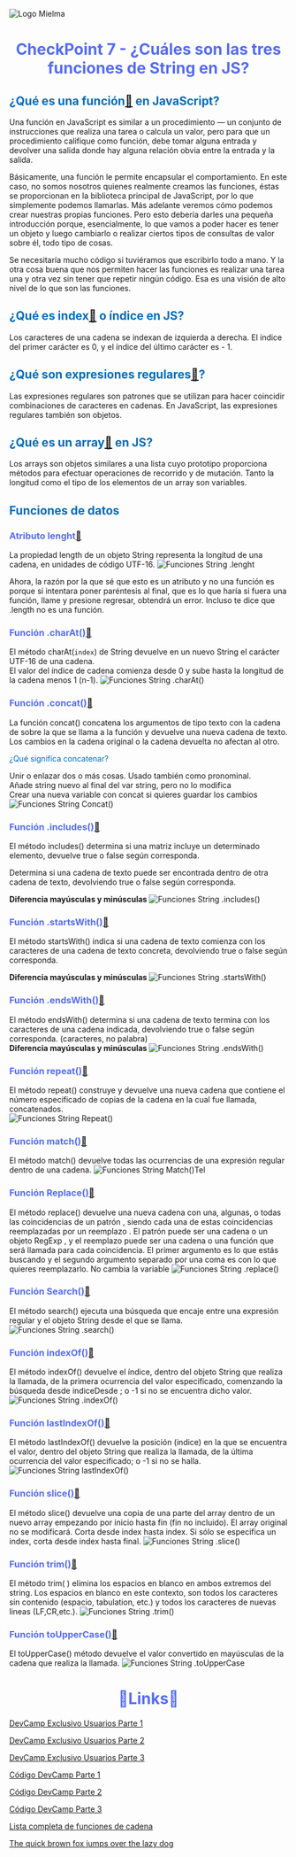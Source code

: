![Logo Mielma](Logo/Logo_Encabezado.png)

# <center><b><font color="#556CEE">CheckPoint 7 - ¿Cuáles son las tres funciones de String en JS?</font></b>

## <b><font color="#006cb5">¿Qué es una función[🔗](https://developer.mozilla.org/es/docs/Web/JavaScript/Guide/Functions) en JavaScript?</font></b>

Una función en JavaScript es similar a un procedimiento — un conjunto de instrucciones que realiza una tarea o calcula un valor, pero para que un procedimiento califique como función, debe tomar alguna entrada y devolver una salida donde hay alguna relación obvia entre la entrada y la salida.

Básicamente, una función le permite encapsular el comportamiento. En este caso, no somos nosotros quienes realmente creamos las funciones, éstas se proporcionan en la biblioteca principal de JavaScript, por lo que simplemente podemos llamarlas. Más adelante veremos cómo podemos crear nuestras propias funciones. Pero esto debería darles una pequeña introducción porque, esencialmente, lo que vamos a poder hacer es tener un objeto y luego cambiarlo o realizar ciertos tipos de consultas de valor sobre él, todo tipo de cosas.

Se necesitaría mucho código si tuviéramos que escribirlo todo a mano. Y la otra cosa buena que nos permiten hacer las funciones es realizar una tarea una y otra vez sin tener que repetir ningún código. Esa es una visión de alto nivel de lo que son las funciones.

## <b><font color="#006cb5">¿Qué es index[🔗](https://developer.mozilla.org/es/docs/Web/JavaScript/Reference/Global_Objects/String/indexOf#descripci%C3%B3n) o índice en JS?</font></b>

Los caracteres de una cadena se indexan de izquierda a derecha. El índice del primer carácter es 0, y el índice del último carácter es - 1.

## <b><font color="#006cb5">¿Qué son expresiones regulares[🔗](https://developer.mozilla.org/es/docs/Web/JavaScript/Guide/Regular_expressions)?</font></b>

Las expresiones regulares son patrones que se utilizan para hacer coincidir combinaciones de caracteres en cadenas. En JavaScript, las expresiones regulares también son objetos.

## <b><font color="#006cb5">¿Qué es un array[🔗](https://developer.mozilla.org/es/docs/Web/JavaScript/Reference/Global_Objects/Array) en JS?</font></b>
 Los arrays son objetos similares a una lista cuyo prototipo proporciona métodos para efectuar operaciones de recorrido y de mutación. Tanto la longitud como el tipo de los elementos de un array son variables.

## <b><font color="#006cb5">Funciones de datos</font></b>

### <font color="#556CEE">Atributo lenght[🔗](https://developer.mozilla.org/es/docs/Web/JavaScript/Reference/Global_Objects/String/length)</font>

La propiedad length de un objeto String representa la longitud de una cadena, en unidades de código UTF-16.
![Funciones String .lenght](image/Funciones_String_.length.png)

Ahora, la razón por la que sé que esto es un atributo y no una función es porque si intentara poner paréntesis al final, que es lo que haría si fuera una función, llame y presione regresar, obtendrá un error. Incluso te dice que .length no es una función.

### <font color="#556CEE">Función .charAt()[🔗](https://developer.mozilla.org/es/docs/Web/JavaScript/Reference/Global_Objects/String/charAt)</font>

El método charAt(`index`) de String devuelve en un nuevo String el carácter UTF-16 de una cadena.  
El valor del índice de cadena comienza desde 0 y sube hasta la longitud de la cadena menos 1 (n-1).
![Funciones String .charAt()](image/Funciones_String_.charAt().png)

### <font color="#556CEE">Función .concat()[🔗](https://developer.mozilla.org/es/docs/Web/JavaScript/Reference/Global_Objects/String/concat)</font>

La función concat() concatena los argumentos de tipo texto con la cadena de sobre la que se llama a la función y devuelve una nueva cadena de texto. Los cambios en la cadena original o la cadena devuelta no afectan al otro.  

<font color="#006cb5">¿Qué significa concatenar?</font>

Unir o enlazar dos o más cosas. Usado también como pronominal.  
Añade string nuevo al final del  var string, pero no lo modifica  
Crear una nueva variable con concat si quieres guardar los cambios
![Funciones String Concat()](image/Funciones_String_.concat().png)

### <font color="#556CEE">Función .includes()[🔗](https://developer.mozilla.org/es/docs/Web/JavaScript/Reference/Global_Objects/Array/includes)</font>

El método includes() determina si una matriz incluye un determinado elemento, devuelve true o false según corresponda.

Determina si una cadena de texto puede ser encontrada dentro de otra cadena de texto, devolviendo true o false según corresponda.

<b>Diferencia mayúsculas y minúsculas</b>
![ Funciones String .includes()](image/Funciones_String_.includes().png)

### <font color="#556CEE">Función .startsWith()[🔗](https://developer.mozilla.org/es/docs/Web/JavaScript/Reference/Global_Objects/String/startsWith)</font>

El método startsWith() indica si una cadena de texto comienza con los caracteres de una cadena de texto concreta, devolviendo true o false según corresponda.

<b>Diferencia mayúsculas y minúsculas</b>
![Funciones String .startsWith()](image/Funciones_String_.startsWith().png)


### <font color="#556CEE">Función .endsWith()[🔗](https://developer.mozilla.org/es/docs/Web/JavaScript/Reference/Global_Objects/String/endsWith)</font>

El método endsWith() determina si una cadena de texto termina con los caracteres de una cadena indicada, devolviendo true o false según corresponda. (caracteres, no palabra)  
<b>Diferencia mayúsculas y minúsculas</b>
![Funciones String .endsWith()](image/Funciones_String_.endsWith().png)

### <font color="#556CEE">Función repeat()[🔗](https://developer.mozilla.org/es/docs/Web/JavaScript/Reference/Global_Objects/String/repeat)</font>

El método repeat() construye y devuelve una nueva cadena que contiene el número especificado de copias de la cadena en la cual fue llamada, concatenados.  
![Funciones String Repeat()](image/Funciones_String_.repeat().png)

### <font color="#556CEE">Función match()[🔗](https://developer.mozilla.org/es/docs/Web/JavaScript/Reference/Global_Objects/String/match)</font>

El método match() devuelve todas las ocurrencias de una expresión regular dentro de una cadena.
![Funciones String Match()Tel](image/Funciones_String_.match()tel.png)

### <font color="#556CEE">Función Replace()[🔗](https://developer.mozilla.org/es/docs/Web/JavaScript/Reference/Global_Objects/String/replace)</font>
El método replace() devuelve una nueva cadena con una, algunas, o todas las coincidencias de un patrón , siendo cada una de estas coincidencias reemplazadas por un reemplazo . El patrón puede ser una cadena o un objeto RegExp , y el reemplazo puede ser una cadena o una función que será llamada para cada coincidencia.
El primer argumento es lo que estás buscando y el segundo argumento separado por una coma es con lo que quieres reemplazarlo.
No cambia la variable
![Funciones String .replace()](image/Funciones_String_.replace().png)

### <font color="#556CEE">Función Search()[🔗](https://developer.mozilla.org/es/docs/Web/JavaScript/Reference/Global_Objects/String/search)</font>
El método search() ejecuta una búsqueda que encaje entre una expresión regular y el objeto String desde el que se llama.
![Funciones String .search()](image/Funciones_String_.search()tel.png)

### <font color="#556CEE">Función indexOf()[🔗](https://developer.mozilla.org/es/docs/Web/JavaScript/Reference/Global_Objects/String/indexOf)</font>
El método indexOf() devuelve el índice, dentro del objeto String que realiza la llamada, de la primera ocurrencia del valor especificado, comenzando la búsqueda desde indiceDesde ; o -1 si no se encuentra dicho valor.
![Funciones String .indexOf()](image/Funciones_String_.indexOf().png)

### <font color="#556CEE">Función lastIndexOf()[🔗](https://developer.mozilla.org/es/docs/Web/JavaScript/Reference/Global_Objects/String/lastIndexOf)</font>

El método lastIndexOf() devuelve la posición (indice) en la que se encuentra el valor, dentro del objeto String que realiza la llamada, de la última ocurrencia del valor especificado; o -1 si no se halla.
![Funciones String lastIndexOf()](image/Funciones_String_.lastIndexOf().png)

### <font color="#556CEE">Función slice()[🔗](https://developer.mozilla.org/es/docs/Web/JavaScript/Reference/Global_Objects/Array/slice)</font>
El método slice() devuelve una copia de una parte del array dentro de un nuevo array empezando por inicio hasta fin (fin no incluido). El array original no se modificará.
Corta desde index hasta index. Si sólo se especifica un index, corta desde index hasta final.
![Funciones String .slice()](image/Funciones_String_.slice().png) 

### <font color="#556CEE">Función trim()[🔗](https://developer.mozilla.org/es/docs/Web/JavaScript/Reference/Global_Objects/String/trim)</font>

El método trim( ) elimina los espacios en blanco en ambos extremos del string. Los espacios en blanco en este contexto, son todos los caracteres sin contenido (espacio, tabulation, etc.) y todos los caracteres de nuevas lineas (LF,CR,etc.).
![Funciones String .trim()](image/Funciones_String_.trim().png)

### <font color="#556CEE">Función toUpperCase()[🔗](https://developer.mozilla.org/es/docs/Web/JavaScript/Reference/Global_Objects/String/toUpperCase)</font>
El toUpperCase() método devuelve el valor convertido en mayúsculas de la cadena que realiza la llamada.
![Funciones String .toUpperCase](image/Funciones_String_.toUpperCase().png)

# <center><b><font color="#556CEE">🔗Links🔗</font></b>

[DevCamp Exclusivo Usuarios Parte 1](https://basque.devcamp.com/pt-full-stack-development-javascript-python-react/guide/working-string-functions-part-1)

[DevCamp Exclusivo Usuarios Parte 2](https://basque.devcamp.com/pt-full-stack-development-javascript-python-react/guide/working-with-string-functions-part-2) 

[DevCamp Exclusivo Usuarios Parte 3](https://basque.devcamp.com/pt-full-stack-development-javascript-python-react/guide/working-with-string-functions-part-3)

[Código DevCamp Parte 1](https://github.com/rails-camp/javascript-programming/blob/master/section_b_13_string_functions.js)

[Código DevCamp Parte 2](https://github.com/rails-camp/javascript-programming/blob/master/section_b_13_string_functions.js)

[Código DevCamp Parte 3](https://github.com/rails-camp/javascript-programming/blob/master/section_b_13_string_functions.js)
 

[Lista completa de funciones de cadena](https://www.w3schools.com/jsref/jsref_obj_string.asp)

[The quick brown fox jumps over the lazy dog](https://en.wikipedia.org/wiki/The_quick_brown_fox_jumps_over_the_lazy_dog)